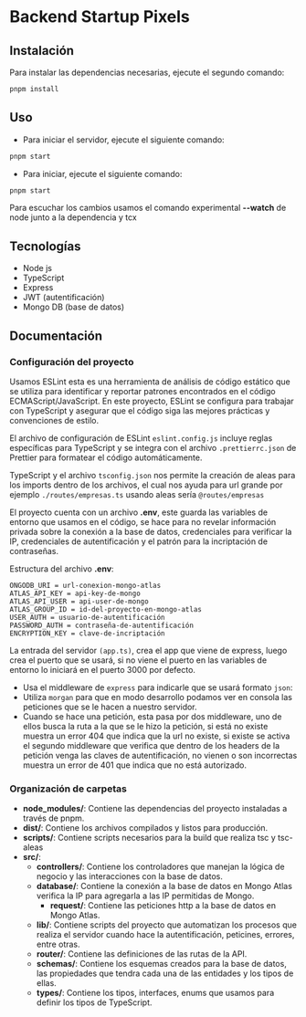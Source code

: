 # Backend Startup Pixels

## Instalación
Para instalar las dependencias necesarias, ejecute el segundo comando:

``` bash
pnpm install
```

## Uso

- Para iniciar el servidor, ejecute el siguiente comando:
``` bash
pnpm start
```

- Para iniciar, ejecute el siguiente comando:

``` bash
pnpm start
```

Para escuchar los cambios usamos el comando experimental **--watch** de node junto a la dependencia y tcx

## Tecnologías

- Node js
- TypeScript
- Express
- JWT (autentificación)
- Mongo DB (base de datos)

## Documentación

### Configuración del proyecto

Usamos ESLint esta es una herramienta de análisis de código estático que se utiliza para identificar y reportar patrones encontrados en el código ECMAScript/JavaScript. En este proyecto, ESLint se configura para trabajar con TypeScript y asegurar que el código siga las mejores prácticas y convenciones de estilo.

El archivo de configuración de ESLint `eslint.config.js` incluye reglas específicas para TypeScript y se integra con el archivo `.prettierrc.json` de Prettier para formatear el código automáticamente.

TypeScript y el archivo `tsconfig.json` nos permite la creación de aleas para los imports dentro de los archivos, el cual nos ayuda para url grande por ejemplo `./routes/empresas.ts` usando aleas sería `@routes/empresas`

El proyecto cuenta con un archivo **.env**, este guarda las variables de entorno que usamos en el código, se hace para no revelar información privada sobre la conexión a la base de datos, credenciales para verificar la IP, credenciales de autentificación y el patrón para la incriptación de contraseñas.

Estructura del archivo **.env**:
```
ONGODB_URI = url-conexion-mongo-atlas
ATLAS_API_KEY = api-key-de-mongo
ATLAS_API_USER = api-user-de-mongo
ATLAS_GROUP_ID = id-del-proyecto-en-mongo-atlas
USER_AUTH = usuario-de-autentificación
PASSWORD_AUTH = contraseña-de-autentificación
ENCRYPTION_KEY = clave-de-incriptación
```

La entrada del servidor `(app.ts)`, crea el app que viene de express, luego crea el puerto que se usará, si no viene el puerto en las variables de entorno lo iniciará en el puerto 3000 por defecto.

- Usa el middleware de `express` para indicarle que se usará formato `json`:
- Utiliza `morgan` para que en modo desarrollo podamos ver en consola las peticiones que se le hacen a nuestro servidor.
- Cuando se hace una petición, esta pasa por dos middleware, uno de ellos busca la ruta a la que se le hizo la petición, si está no existe muestra un error 404 que indica que la url no existe, si existe se activa el segundo middleware que verifica que dentro de los headers de la petición venga las claves de autentificación, no vienen o son incorrectas muestra un error de 401 que indica que no está autorizado.

### Organización de carpetas

- **node_modules/**: Contiene las dependencias del proyecto instaladas a través de pnpm.
- **dist/**: Contiene los archivos compilados y listos para producción.
- **scripts/**: Contiene scripts necesarios para la build que realiza tsc y tsc-aleas
- **src/**:
  - **controllers/**: Contiene los controladores que manejan la lógica de negocio y las interacciones con la base de datos.
  - **database/**: Contiene la conexión a la base de datos en Mongo Atlas verifica la IP para agregarla a las IP permitidas de Mongo.
    - **request/**: Contiene las peticiones http a la base de datos en Mongo Atlas.
  - **lib/**: Contiene scripts del proyecto que automatizan los procesos que realiza el servidor cuando hace la autentificación, peticines, errores, entre otras.
  - **router/**: Contiene las definiciones de las rutas de la API.
  - **schemas/**: Contiene los esquemas creados para la base de datos, las propiedades que tendra cada una de las entidades y los tipos de ellas.
  - **types/**: Contiene los tipos, interfaces, enums que usamos para definir los tipos de TypeScript.

